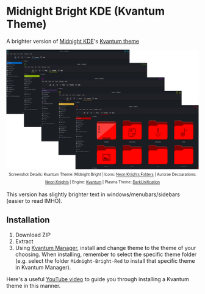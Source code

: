 # Midnight Bright KDE (Kvantum Theme)
A brighter version of [Midnight KDE](https://github.com/Rokin05/midnight-kde)'s [Kvantum theme](https://github.com/Rokin05/midnight-kde/tree/master/Kvantum)

<p align="center">
  <img src="https://raw.githubusercontent.com/SaeedBaig/midnight-bright-kde/master/screenshots/preview.png" alt="Preview Midnight Bright KDE"/>
  <sup><sub>
    Screenshot Details:
    Kvantum Theme: Midnight Bright | 
    Icons: <a href="https://store.kde.org/p/1313081">Neon Knights Folders</a> | 
    Aurorae Decoarations: <a href="https://store.kde.org/p/1320441">Neon Knights</a> | 
    Engine: <a href="https://github.com/tsujan/Kvantum/tree/master/Kvantum">Kvantum</a> | 
    Plasma Theme: <a href="https://store.kde.org/p/1308882">DarkUnification</a>
  </sub></sup>
</p>

This version has slightly brighter text in windows/menubars/sidebars (easier to read IMHO).

## Installation
1. Download ZIP
2. Extract
3. Using [Kvantum Manager](https://github.com/tsujan/Kvantum/tree/master/Kvantum), install and change theme to the theme of your choosing. When installing, remember to select the specific theme folder (e.g. select the folder `Midnight-Bright-Red` to install that specific theme in Kvantum Manager).

Here's a useful [YouTube video](https://www.youtube.com/watch?v=Ei4dUD233k0&t=144s) to guide you through installing a Kvantum theme in this manner.
